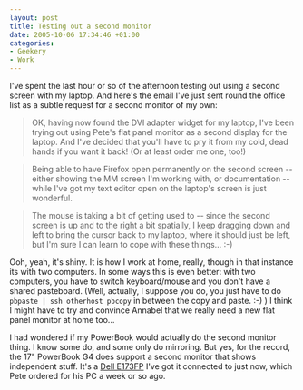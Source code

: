 ```yaml
---
layout: post
title: Testing out a second monitor
date: 2005-10-06 17:34:46 +01:00
categories:
- Geekery
- Work
---
```

I've spent the last hour or so of the afternoon testing out using a second
screen with my laptop.  And here's the email I've just sent round the office
list as a subtle request for a second monitor of my own:

> OK, having now found the DVI adapter widget for my laptop, I've been trying out
> using Pete's flat panel monitor as a second display for the laptop.  And I've
> decided that you'll have to pry it from my cold, dead hands if you want it
> back!  (Or at least order me one, too!)

> Being able to have Firefox open permanently on the second screen -- either
> showing the MM screen I'm working with, or documentation -- while I've got my
> text editor open on the laptop's screen is just wonderful.

> The mouse is taking a bit of getting used to -- since the second screen is up
> and to the right a bit spatially, I keep dragging down and left to bring the
> cursor back to my laptop, where it should just be left, but I'm sure I can
> learn to cope with these things... :-)

Ooh, yeah, it's shiny.  It is how I work at home, really, though in that
instance its with two computers.  In some ways this is even better: with two
computers, you have to switch keyboard/mouse and you don't have a shared
pasteboard.  (Well, actually, I suppose you do, you just have to do
<code>pbpaste | ssh otherhost pbcopy</code> in between the copy and paste. :-)
)  I think I might have to try and convince Annabel that we really need a new
flat panel monitor at home too...

I had wondered if my PowerBook would actually do the second monitor thing.  I
know some do, and some only do mirroring.  But yes, for the record, the 17"
PowerBook G4 does support a second monitor that shows independent stuff.  It's
a [Dell E173FP](http://accessories.euro.dell.com/sna/ProductDetail.aspx?sku=35552&s=dhs&cat=snp&c=uk&l=en&cs=ukdhs1&category_id=2999) I've got it connected to just now, which Pete ordered for his PC a
week or so ago.
